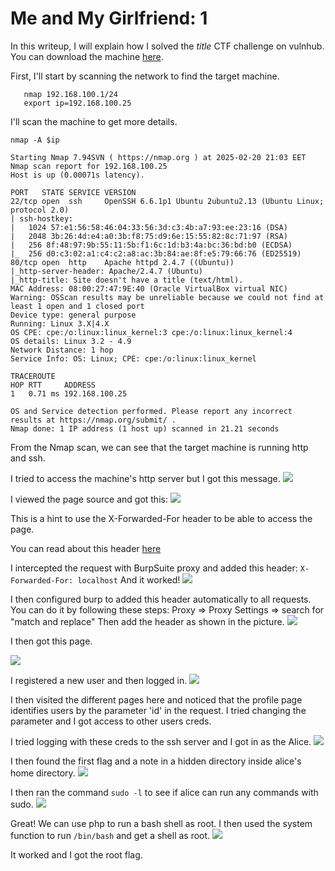 # Me and My Girlfriend: 1

In this writeup, I will explain how I solved the *title* CTF challenge on vulnhub.
You can download the machine [here](https://www.vulnhub.com/entry/me-and-my-girlfriend-1,409/).

First, I'll start by scanning the network to find the target machine.
```
   nmap 192.168.100.1/24
   export ip=192.168.100.25
```

I'll scan the machine to get more details.

``` nmap -A $ip ```

```
Starting Nmap 7.94SVN ( https://nmap.org ) at 2025-02-20 21:03 EET
Nmap scan report for 192.168.100.25
Host is up (0.00071s latency).

PORT   STATE SERVICE VERSION
22/tcp open  ssh     OpenSSH 6.6.1p1 Ubuntu 2ubuntu2.13 (Ubuntu Linux; protocol 2.0)
| ssh-hostkey: 
|   1024 57:e1:56:58:46:04:33:56:3d:c3:4b:a7:93:ee:23:16 (DSA)
|   2048 3b:26:4d:e4:a0:3b:f8:75:d9:6e:15:55:82:8c:71:97 (RSA)
|   256 8f:48:97:9b:55:11:5b:f1:6c:1d:b3:4a:bc:36:bd:b0 (ECDSA)
|_  256 d0:c3:02:a1:c4:c2:a8:ac:3b:84:ae:8f:e5:79:66:76 (ED25519)
80/tcp open  http    Apache httpd 2.4.7 ((Ubuntu))
|_http-server-header: Apache/2.4.7 (Ubuntu)
|_http-title: Site doesn't have a title (text/html).
MAC Address: 08:00:27:47:9E:40 (Oracle VirtualBox virtual NIC)
Warning: OSScan results may be unreliable because we could not find at least 1 open and 1 closed port
Device type: general purpose
Running: Linux 3.X|4.X
OS CPE: cpe:/o:linux:linux_kernel:3 cpe:/o:linux:linux_kernel:4
OS details: Linux 3.2 - 4.9
Network Distance: 1 hop
Service Info: OS: Linux; CPE: cpe:/o:linux:linux_kernel

TRACEROUTE
HOP RTT     ADDRESS
1   0.71 ms 192.168.100.25

OS and Service detection performed. Please report any incorrect results at https://nmap.org/submit/ .
Nmap done: 1 IP address (1 host up) scanned in 21.21 seconds
```

From the Nmap scan, we can see that the target machine is running http and ssh.

I tried to access the machine's http server but I got this message.
![](pics/pic1.png)

I viewed the page source and got this:
![](pics/pic2.png)

This is a hint to use the X-Forwarded-For header to be able to access the page.

You can read about this header [here](https://developer.mozilla.org/en-US/docs/Web/HTTP/Headers/X-Forwarded-For)

I intercepted the request with BurpSuite proxy and added this header: 
```X-Forwarded-For: localhost```
 And it worked!
![](pics/pic3.png)

I then configured burp to added this header automatically to all requests.
You can do it by following these steps:
Proxy => Proxy Settings => search for "match and replace"
Then add the header as shown in the picture.
![](pics/pic4.png)


I then got this page.

![](pics/pic5.png)

I registered a new user and then logged in.
![](pics/pic6.png)

I then visited the different pages here and noticed that the profile page identifies users by the parameter 'id' in the request.
I tried changing the parameter and I got access to other users creds.

I tried logging with these creds to the ssh server and I got in as the Alice.
![](pics/pic7.png)

I then found the first flag and a note in a hidden directory inside alice's home directory.
![](pics/pic8.png)

I then ran the command ```sudo -l``` to see if alice can run any commands with sudo.
![](pics/pic9.png)

Great!
We can use php to run a bash shell as root.
I then used the system function to run ```/bin/bash``` and get a shell as root.
![](pics/pic10.png)

It worked and I got the root flag.

